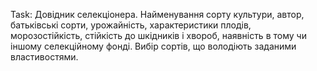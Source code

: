 Task:
Довідник селекціонера. Найменування сорту культури, автор,
батьківські сорти, урожайність, характеристики плодів, морозостійкість,
стійкість до шкідників і хвороб, наявність в тому чи іншому селекційному
фонді. Вибір сортів, що володіють заданими властивостями. 